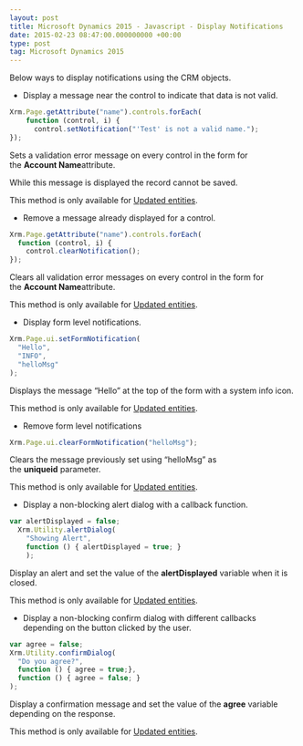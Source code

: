 ```yaml
---
layout: post
title: Microsoft Dynamics 2015 - Javascript - Display Notifications
date: 2015-02-23 08:47:00.000000000 +00:00
type: post
tag: Microsoft Dynamics 2015
---
```


Below ways to display notifications using the CRM objects.

- Display a message near the control to indicate that data is not valid.

```js
Xrm.Page.getAttribute("name").controls.forEach(  
    function (control, i) {  
      control.setNotification("'Test' is not a valid name.");  
});
```

Sets a validation error message on every control in the form for the **Account Name**attribute.

While this message is displayed the record cannot be saved.

This method is only available for [Updated entities](https://msdn.microsoft.com/en-us/library/41462684-3e5d-4858-8be4-1a7c4fcdeff6#BKMK_UpdatedEntties).

- Remove a message already displayed for a control.

```js
Xrm.Page.getAttribute("name").controls.forEach(  
  function (control, i) {  
    control.clearNotification();  
});
```

Clears all validation error messages on every control in the form for the **Account Name**attribute.

This method is only available for [Updated entities](https://msdn.microsoft.com/en-us/library/41462684-3e5d-4858-8be4-1a7c4fcdeff6#BKMK_UpdatedEntties).

- Display form level notifications.

```js
Xrm.Page.ui.setFormNotification(  
  "Hello",  
  "INFO",  
  "helloMsg"  
); 
```

Displays the message “Hello” at the top of the form with a system info icon.

This method is only available for [Updated entities](https://msdn.microsoft.com/en-us/library/41462684-3e5d-4858-8be4-1a7c4fcdeff6#BKMK_UpdatedEntties).

- Remove form level notifications

```js
Xrm.Page.ui.clearFormNotification("helloMsg"); 
```

Clears the message previously set using “helloMsg” as the **uniqueid** parameter.

This method is only available for [Updated entities](https://msdn.microsoft.com/en-us/library/41462684-3e5d-4858-8be4-1a7c4fcdeff6#BKMK_UpdatedEntties).

- Display a non-blocking alert dialog with a callback function.

```js
var alertDisplayed = false;  
  Xrm.Utility.alertDialog(  
    "Showing Alert",  
    function () { alertDisplayed = true; }  
    );
```

Display an alert and set the value of the **alertDisplayed** variable when it is closed.

This method is only available for [Updated entities](https://msdn.microsoft.com/en-us/library/41462684-3e5d-4858-8be4-1a7c4fcdeff6#BKMK_UpdatedEntties).

- Display a non-blocking confirm dialog with different callbacks depending on the button clicked by the user.

```js
var agree = false;  
Xrm.Utility.confirmDialog(  
  "Do you agree?",  
  function () { agree = true;},  
  function () { agree = false; }  
);
```

Display a confirmation message and set the value of the **agree** variable depending on the response.

This method is only available for [Updated entities](https://msdn.microsoft.com/en-us/library/41462684-3e5d-4858-8be4-1a7c4fcdeff6#BKMK_UpdatedEntties).
